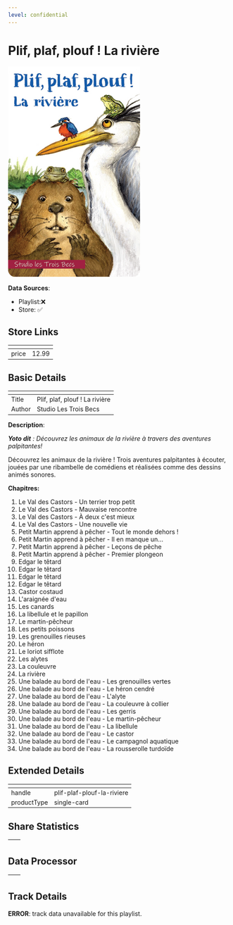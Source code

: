 ```yaml
---
level: confidential
---
```

# Plif, plaf, plouf ! La rivière

![card_[gZJxp].png](../../img/cards/card_[gZJxp].png)

**Data Sources**: 

- Playlist:❌
- Store: ✅


## Store Links

| <!-- --> | <!-- --> |
| - | - |
| price | 12.99 |


## Basic Details

| <!-- --> | <!-- --> |
| - | - |
| Title | Plif, plaf, plouf ! La rivière |
| Author | Studio Les Trois Becs |

**Description**:

_**Yoto dit** : Découvrez les animaux de la rivière à travers des aventures palpitantes!_

Découvrez les animaux de la rivière ! Trois aventures palpitantes à écouter, jouées par une ribambelle de comédiens et réalisées comme des dessins animés sonores.

 **Chapitres:**  
1. Le Val des Castors - Un terrier trop petit  
2. Le Val des Castors - Mauvaise rencontre  
3. Le Val des Castors - À deux c'est mieux  
4. Le Val des Castors - Une nouvelle vie  
5. Petit Martin apprend à pêcher - Tout le monde dehors !  
6. Petit Martin apprend à pêcher - Il en manque un…  
7. Petit Martin apprend à pêcher - Leçons de pêche  
8. Petit Martin apprend à pêcher - Premier plongeon  
9. Edgar le têtard  
10. Edgar le têtard  
11. Edgar le têtard  
12. Edgar le têtard  
13. Castor costaud  
14. L'araignée d'eau  
15. Les canards  
16. La libellule et le papillon  
17. Le martin-pêcheur  
18. Les petits poissons  
19. Les grenouilles rieuses  
20. Le héron  
21. Le loriot sifflote  
22. Les alytes  
23. La couleuvre  
 24. La rivière  
25. Une balade au bord de l'eau - Les grenouilles vertes  
26. Une balade au bord de l'eau - Le héron cendré  
27. Une balade au bord de l'eau - L'alyte  
28. Une balade au bord de l'eau - La couleuvre à collier  
29. Une balade au bord de l'eau - Les gerris  
30. Une balade au bord de l'eau - Le martin-pêcheur  
31. Une balade au bord de l'eau - La libellule  
32. Une balade au bord de l'eau - Le castor  
33. Une balade au bord de l'eau - Le campagnol aquatique  
34. Une balade au bord de l'eau - La rousserolle turdoïde


## Extended Details

| <!-- --> | <!-- --> |
| - | - |
| handle | plif-plaf-plouf-la-riviere |
| productType | single-card |


## Share Statistics

| <!-- --> | <!-- --> |
| - | - |


## Data Processor

| <!-- --> | <!-- --> |
| - | - |


## Track Details

**ERROR**: track data unavailable for this playlist.
